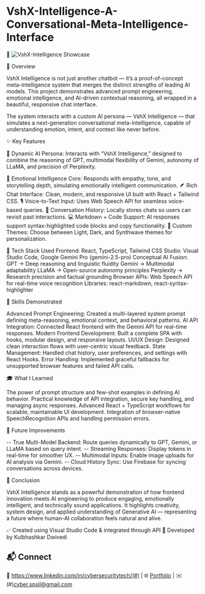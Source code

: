 # VshX-Intelligence-A-Conversational-Meta-Intelligence-Interface

🔸 ![VshX-Intelligence Showcase](https://image2url.com/images/1761317782529-8919a253-7db0-4647-b330-e046321938b5.png)

🚀 Overview

VshX Intelligence is not just another chatbot — it’s a proof-of-concept meta-intelligence system that merges the distinct strengths of leading AI models.
This project demonstrates advanced prompt engineering, emotional intelligence, and AI-driven contextual reasoning, all wrapped in a beautiful, responsive chat interface.

The system interacts with a custom AI persona — VshX Intelligence — that simulates a next-generation conversational meta-intelligence, capable of understanding emotion, intent, and context like never before.

✨ Key Features

🧬 Dynamic AI Persona: Interacts with “VshX Intelligence,” designed to combine the reasoning of GPT, multimodal flexibility of Gemini, autonomy of LLaMA, and precision of Perplexity.

💬 Emotional Intelligence Core: Responds with empathy, tone, and storytelling depth, simulating emotionally intelligent communication.
🪶 Rich Chat Interface: Clean, modern, and responsive UI built with React + Tailwind CSS.
🎙️ Voice-to-Text Input: Uses Web Speech API for seamless voice-based queries.
📜 Conversation History: Locally stores chats so users can revisit past interactions.
💻 Markdown + Code Support: AI responses support syntax-highlighted code blocks and copy functionality.
🎨 Custom Themes: Choose between Light, Dark, and Synthwave themes for personalization.

🧠 Tech Stack Used
Frontend: React, TypeScript, Tailwind CSS
Studio: Visual Studio Code, Google Gemini Pro (gemini-2.5-pro)
Conceptual AI Fusion:
GPT → Deep reasoning and linguistic fluidity
Gemini → Multimodal adaptability
LLaMA → Open-source autonomy principles
Perplexity → Research precision and factual grounding
Browser APIs: Web Speech API for real-time voice recognition
Libraries: react-markdown, react-syntax-highlighter

🧩 Skills Demonstrated

Advanced Prompt Engineering: Created a multi-layered system prompt defining meta-reasoning, emotional context, and behavioral patterns.
AI API Integration: Connected React frontend with the Gemini API for real-time responses.
Modern Frontend Development: Built a complete SPA with hooks, modular design, and responsive layouts.
UI/UX Design: Designed clean interaction flows with user-centric visual feedback.
State Management: Handled chat history, user preferences, and settings with React Hooks.
Error Handling: Implemented graceful fallbacks for unsupported browser features and failed API calls.

🎓 What I Learned

The power of prompt structure and few-shot examples in defining AI behavior.
Practical knowledge of API integration, secure key handling, and managing async responses.
Advanced React + TypeScript workflows for scalable, maintainable UI development.
Integration of browser-native SpeechRecognition APIs and handling permission errors.

🔮 Future Improvements

-- True Multi-Model Backend: Route queries dynamically to GPT, Gemini, or LLaMA based on query intent.
-- Streaming Responses: Display tokens in real-time for smoother UX.
-- Multimodal Inputs: Enable image uploads for AI analysis via Gemini.
-- Cloud History Sync: Use Firebase for syncing conversations across devices.

🏁 Conclusion

VshX Intelligence stands as a powerful demonstration of how frontend innovation meets AI engineering to produce engaging, emotionally intelligent, and technically sound applications.
It highlights creativity, system design, and applied understanding of Generative AI — representing a future where human-AI collaboration feels natural and alive.

✅ Created using Visual Studio Code & integrated through API
📌 Developed by Kulbhashkar Dwivedi

## 📬 Connect
💼 https://www.linkedin.com/in/cybersecuritytech/(#) | 🌐 [Portfolio](#) | ✉️ (#)cyber.spsil@gmail.com
